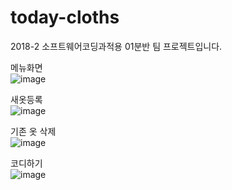 # today-cloths

2018-2 소프트웨어코딩과적용 01분반 팀 프로젝트입니다.

메뉴화면<br>
![image](https://github.com/HanWool-Jeong/today-cloths/assets/67956068/679d66ea-6c02-4bc7-96d1-c71f3c693c2a)

새옷등록<br>
![image](https://github.com/HanWool-Jeong/today-cloths/assets/67956068/89ae7fba-a316-4d87-9663-43f42c5f1e66)

기존 옷 삭제<br>
![image](https://github.com/HanWool-Jeong/today-cloths/assets/67956068/5e8d58de-bd91-400f-bc26-58016d13fd29)

코디하기<br>
![image](https://github.com/HanWool-Jeong/today-cloths/assets/67956068/55cc060e-2c3f-4131-83c9-191d8495bb05)
